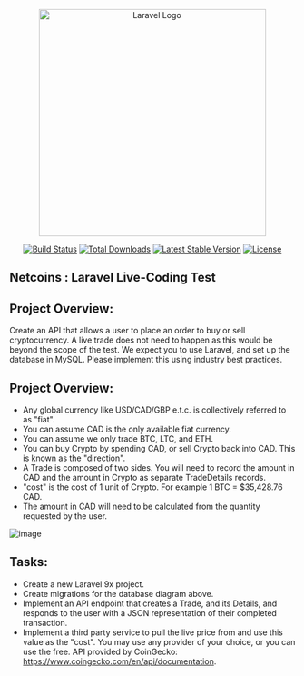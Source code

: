 <p align="center"><a href="https://laravel.com" target="_blank"><img src="https://raw.githubusercontent.com/laravel/art/master/logo-lockup/5%20SVG/2%20CMYK/1%20Full%20Color/laravel-logolockup-cmyk-red.svg" width="400" alt="Laravel Logo"></a></p>

<p align="center">
<a href="https://github.com/laravel/framework/actions"><img src="https://github.com/laravel/framework/workflows/tests/badge.svg" alt="Build Status"></a>
<a href="https://packagist.org/packages/laravel/framework"><img src="https://img.shields.io/packagist/dt/laravel/framework" alt="Total Downloads"></a>
<a href="https://packagist.org/packages/laravel/framework"><img src="https://img.shields.io/packagist/v/laravel/framework" alt="Latest Stable Version"></a>
<a href="https://packagist.org/packages/laravel/framework"><img src="https://img.shields.io/packagist/l/laravel/framework" alt="License"></a>
</p>

## Netcoins : Laravel Live-Coding Test

## Project Overview:
Create an API that allows a user to place an order to buy or sell cryptocurrency. A live trade does not need to happen as this would be beyond the scope of the test. We expect you to use Laravel, and set up the database in MySQL. Please implement this using industry best practices.

## Project Overview:
- Any global currency like USD/CAD/GBP e.t.c. is collectively referred to as "fiat".
- You can assume CAD is the only available fiat currency.
- You can assume we only trade BTC, LTC, and ETH.
- You can buy Crypto by spending CAD, or sell Crypto back into CAD. This is known as the "direction".
- A Trade is composed of two sides. You will need to record the amount in CAD and the amount in Crypto as separate TradeDetails records.
- "cost" is the cost of 1 unit of Crypto. For example 1 BTC = $35,428.76 CAD.
- The amount in CAD will need to be calculated from the quantity requested by the user.

![image](https://github.com/chintanshah46/NetCoins/assets/58828374/94db4c7f-14c0-4f89-ae4b-a883a4d8dcce)

## Tasks:
- Create a new Laravel 9x project.
- Create migrations for the database diagram above.
- Implement an API endpoint that creates a Trade, and its Details, and responds to the user with a JSON representation of their completed transaction.
- Implement a third party service to pull the live price from and use this value as the "cost". You may use any provider of your choice, or you can use the free. API provided by CoinGecko: https://www.coingecko.com/en/api/documentation.
